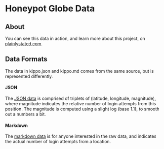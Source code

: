 # Honeypot Globe Data

## About
You can see this data in action, and learn more about this project, on [plainlystated.com](http://www.plainlystated.com/honeypot-globe/).

## Data Formats
The data in kippo.json and kippo.md comes from the same source, but is represented differently.

#### JSON
The [JSON data](https://github.com/honeypot-globe/data/blob/gh-pages/kippo.json) is comprised of triplets of (latitude, longitude, magnitude), where magnitude indicates the relative number of login attempts from this position. The magnitude is computed using a slight log (base 1.1), to smooth out a numbers a bit.

#### Markdown
The [markdown data](https://github.com/honeypot-globe/data/blob/gh-pages/kippo.md) is for anyone interested in the raw data, and indicates the actual number of login attempts from a location.

